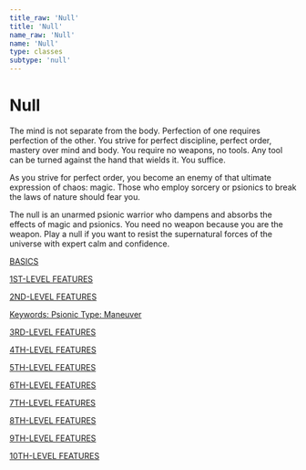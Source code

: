 ```yaml
---
title_raw: 'Null'
title: 'Null'
name_raw: 'Null'
name: 'Null'
type: classes
subtype: 'null'
---
```


# Null

The mind is not separate from the body. Perfection of one requires perfection of the other. You strive for perfect discipline, perfect order, mastery over mind and body. You require no weapons, no tools. Any tool can be turned against the hand that wields it. You suffice.

As you strive for perfect order, you become an enemy of that ultimate expression of chaos: magic. Those who employ sorcery or psionics to break the laws of nature should fear you.

The null is an unarmed psionic warrior who dampens and absorbs the effects of magic and psionics. You need no weapon because you are the weapon. Play a null if you want to resist the supernatural forces of the universe with expert calm and confidence.

[BASICS](./Basics/Basics.md)

[1ST-LEVEL FEATURES](./1st-Level%20Features/1st-Level%20Features.md)

[2ND-LEVEL FEATURES](./2nd-Level%20Features/2nd-Level%20Features.md)

[Keywords: Psionic Type: Maneuver](./Keywords%20Psionic%20Type%20Maneuver/Keywords%20Psionic%20Type%20Maneuver.md)

[3RD-LEVEL FEATURES](./3rd-Level%20Features/3rd-Level%20Features.md)

[4TH-LEVEL FEATURES](./4th-Level%20Features/4th-Level%20Features.md)

[5TH-LEVEL FEATURES](./5th-Level%20Features/5th-Level%20Features.md)

[6TH-LEVEL FEATURES](./6th-Level%20Features/6th-Level%20Features.md)

[7TH-LEVEL FEATURES](./7th-Level%20Features/7th-Level%20Features.md)

[8TH-LEVEL FEATURES](./8th-Level%20Features/8th-Level%20Features.md)

[9TH-LEVEL FEATURES](./9th-Level%20Features/9th-Level%20Features.md)

[10TH-LEVEL FEATURES](./10th-Level%20Features/10th-Level%20Features.md)
